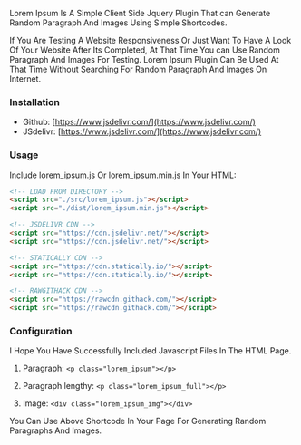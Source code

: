 Lorem Ipsum Is A Simple Client Side Jquery Plugin That can Generate Random Paragraph And Images Using Simple Shortcodes.

If You Are Testing A Website Responsiveness Or Just Want To Have A Look Of Your Website After Its Completed, At That Time You can Use Random Paragraph And Images For Testing. Lorem Ipsum Plugin Can Be Used At That Time Without Searching For Random Paragraph And Images On Internet.

### Installation

-   Github: [https://www.jsdelivr.com/](https://www.jsdelivr.com/)
-   JSdelivr: [https://www.jsdelivr.com/](https://www.jsdelivr.com/)

### Usage

Include lorem_ipsum.js Or lorem_ipsum.min.js In Your HTML:
```html
<!-- LOAD FROM DIRECTORY -->
<script src="./src/lorem_ipsum.js"></script>
<script src="./dist/lorem_ipsum.min.js"></script>

<!-- JSDELIVR CDN -->
<script src="https://cdn.jsdelivr.net/"></script>
<script src="https://cdn.jsdelivr.net/"></script>

<!-- STATICALLY CDN -->
<script src="https://cdn.statically.io/"></script>
<script src="https://cdn.statically.io/"></script>

<!-- RAWGITHACK CDN -->
<script src="https://rawcdn.githack.com/"></script>
<script src="https://rawcdn.githack.com/"></script>
 ```

### Configuration

I Hope You Have Successfully Included Javascript Files In The HTML Page.

1.  Paragraph: ```<p class="lorem_ipsum"></p>```
    
2.  Paragraph lengthy: ```<p class="lorem_ipsum_full"></p>```
    
3.  Image: ```<div class="lorem_ipsum_img"></div>```

You Can Use Above Shortcode In Your Page For Generating Random Paragraphs And Images.
